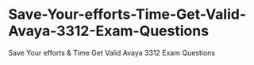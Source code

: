 # Save-Your-efforts-Time-Get-Valid-Avaya-3312-Exam-Questions
Save Your efforts &amp; Time Get Valid Avaya 3312 Exam Questions
